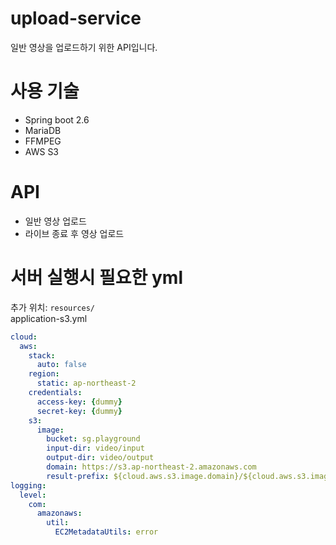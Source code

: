 # upload-service
일반 영상을 업로드하기 위한 API입니다.

# 사용 기술
* Spring boot 2.6
* MariaDB
* FFMPEG
* AWS S3

# API
* 일반 영상 업로드
* 라이브 종료 후 영상 업로드

# 서버 실행시 필요한 yml
추가 위치: `resources/`  
application-s3.yml
```yaml
cloud:
  aws:
    stack:
      auto: false
    region:
      static: ap-northeast-2
    credentials:
      access-key: {dummy}
      secret-key: {dummy}
    s3:
      image:
        bucket: sg.playground
        input-dir: video/input
        output-dir: video/output
        domain: https://s3.ap-northeast-2.amazonaws.com
        result-prefix: ${cloud.aws.s3.image.domain}/${cloud.aws.s3.image.bucket}/${cloud.aws.s3.image.output-dir}
logging:
  level:
    com:
      amazonaws:
        util:
          EC2MetadataUtils: error
```